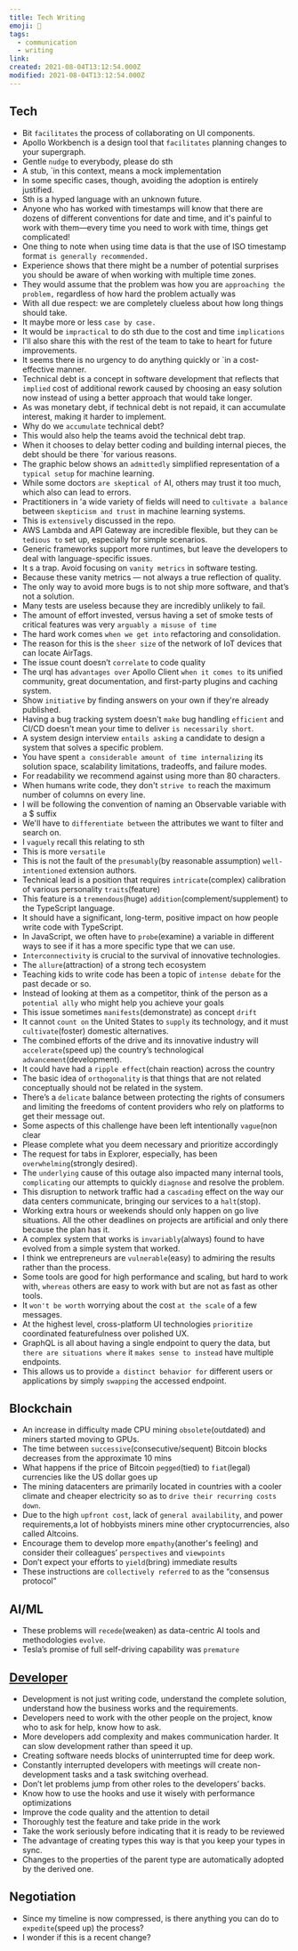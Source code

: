 ```yaml
---
title: Tech Writing
emoji: 📝
tags:
  - communication
  - writing
link:
created: 2021-08-04T13:12:54.000Z
modified: 2021-08-04T13:12:54.000Z
---
```


## Tech

- Bit `facilitates` the process of collaborating on UI components.
- Apollo Workbench is a design tool that `facilitates` planning changes to your supergraph.
- Gentle `nudge` to everybody, please do sth
- A stub, `in this context, means a mock implementation
- In some specific cases, though, avoiding the adoption is entirely justified.
- Sth is a hyped language with an unknown future.
- Anyone who has worked with timestamps will know that there are dozens of different conventions for date and time, and it's painful to work with them—every time you need to work with time, things get complicated!
- One thing to note when using time data is that the use of ISO timestamp format `is generally recommended.`
- Experience shows that there might be a number of potential surprises you should be aware of when working with multiple time zones.
- They would assume that the problem was how you are `approaching the problem,` regardless of how hard the problem actually was
- With all due respect: we are completely clueless about how long things should take.
- It maybe more or less `case by case.`
- It would be `impractical` to do sth due to the cost and time `implications`
- I'll also share this with the rest of the team to take to heart for future improvements.
- It seems there is no urgency to do anything quickly or `in a cost-effective manner.
- Technical debt is a concept in software development that reflects that `implied` cost of additional rework caused by choosing an easy solution now instead of using a better approach that would take longer.
- As was monetary debt, if technical debt is not repaid, it can accumulate interest, making it harder to implement.
- Why do we `accumulate` technical debt?
- This would also help the teams avoid the technical debt trap.
- When it chooses to delay better coding and building internal pieces, the debt should be there `for various reasons.
- The graphic below shows an `admittedly` simplified representation of a `typical setup` for machine learning.
- While some doctors `are skeptical of` AI, others may trust it too much, which also can lead to errors.
- Practitioners in 'a wide variety of fields will need to `cultivate a balance` between `skepticism and trust` in machine learning systems.
- This is `extensively` discussed in the repo.
- AWS Lambda and API Gateway are incredible flexible, but they can `be tedious to` set up, especially for simple scenarios.
- Generic frameworks support more runtimes, but leave the developers to deal with language-specific issues.
- It s a trap. Avoid focusing on `vanity metrics` in software testing.
- Because these vanity metrics — not always a true reflection of quality.
- The only way to avoid more bugs is to not ship more software, and that’s not a solution.
- Many tests are useless because they are incredibly unlikely to fail.
- The amount of effort invested, versus having a set of smoke tests of critical features was very `arguably a misuse of time`
- The hard work comes `when we get into` refactoring and consolidation.
- The reason for this is the `sheer size` of the network of IoT devices that can locate AirTags.
- The issue count doesn’t `correlate` to code quality
- The urql has `advantages over` Apollo Client `when it comes to` its unified community, great documentation, and first-party plugins and caching system.
- Show `initiative` by finding answers on your own if they're already published.
- Having a bug tracking system doesn't `make` bug handling `efficient` and CI/CD doesn't mean your time to deliver `is necessarily short`.
- A system design interview `entails asking` a candidate to design a system that solves a specific problem.
- You have spent `a considerable amount of time internalizing` its solution space, scalability limitations, tradeoffs, and failure modes.
- For readability we recommend against using more than 80 characters.
- When humans write code, they don't `strive to` reach the maximum number of columns on every line.
- I will be following the convention of naming an Observable variable with a $ suffix
- We'll have to `differentiate between` the attributes we want to filter and search on.
- I `vaguely` recall this relating to sth
- This is more `versatile`
- This is not the fault of the `presumably`(by reasonable assumption) `well-intentioned` extension authors.
- Technical lead is a position that requires `intricate`(complex) calibration of various personality `traits`(feature)
- This feature is a `tremendous`(huge) `addition`(complement/supplement) to the TypeScript language.
- It should have a significant, long-term, positive impact on how people write code with TypeScript.
- In JavaScript, we often have to `probe`(examine) a variable in different ways to see if it has a more specific type that we can use.
- `Interconnectivity` is crucial to the survival of innovative technologies.
- The `allure`(attraction) of a strong tech ecosystem
- Teaching kids to write code has been a topic of `intense debate` for the past decade or so.
- Instead of looking at them as a competitor, think of the person as a `potential ally` who might help you achieve your goals
- This issue sometimes `manifests`(demonstrate) as concept `drift`
- It cannot `count on` the United States to `supply` its technology, and it must `cultivate`(foster) domestic alternatives.
- The combined efforts of the drive and its innovative industry will `accelerate`(speed up) the country’s technological `advancement`(development).
- It could have had a `ripple effect`(chain reaction) across the country
- The basic idea of `orthogonality` is that things that are not related conceptually should not be related in the system.
- There’s a `delicate` balance between protecting the rights of consumers and limiting the freedoms of content providers who rely on platforms to get their message out.
- Some aspects of this challenge have been left intentionally `vague`(non clear
- Please complete what you deem necessary and prioritize accordingly
- The request for tabs in Explorer, especially, has been `overwhelming`(strongly desired).
- The `underlying` cause of this outage also impacted many internal tools, `complicating` our attempts to quickly `diagnose` and resolve the problem.
- This disruption to network traffic had a `cascading` effect on the way our data centers communicate, bringing our services to a `halt`(stop).
- Working extra hours or weekends should only happen on go live situations. All the other deadlines on projects are artificial and only there because the plan has it.
- A complex system that works is `invariably`(always) found to have evolved from a simple system that worked.
- I think we entrepreneurs are `vulnerable`(easy) to admiring the results rather than the process.
- Some tools are good for high performance and scaling, but hard to work with, `whereas` others are easy to work with but are not as fast as other tools.
- It `won't be worth` worrying about the cost `at the scale` of a few messages.
- At the highest level, cross-platform UI technologies `prioritize` coordinated featurefulness over polished UX.
- GraphQL is all about having a single endpoint to query the data, but `there are situations where` it `makes sense to instead` have multiple endpoints.
- This allows us to provide `a distinct behavior for` different users or applications by simply `swapping` the accessed endpoint.

## Blockchain

- An increase in difficulty made CPU mining `obsolete`(outdated) and miners started moving to GPUs.
- The time between `successive`(consecutive/sequent) Bitcoin blocks decreases from the approximate 10 mins
- What happens if the price of Bitcoin `pegged`(tied) to `fiat`(legal) currencies like the US dollar goes up
- The mining datacenters are primarily located in countries with a cooler climate and cheaper electricity so as to `drive their recurring costs down`.
- Due to the high `upfront cost`, lack of `general availability`, and power requirements,a lot of hobbyists miners mine other cryptocurrencies, also called Altcoins.
- Encourage them to develop more `empathy`(another's feeling) and consider their colleagues’ `perspectives` and `viewpoints`
- Don’t expect your efforts to `yield`(bring) immediate results
- These instructions are `collectively referred` to as the “consensus protocol”

## AI/ML

- These problems will `recede`(weaken) as data-centric AI tools and methodologies `evolve`.
- Tesla’s promise of full self-driving capability was `premature`

## [Developer](https://itnext.io/developers-are-the-most-valuable-resource-when-creating-software-but-their-time-is-undervalued-and-85aab08d7af7)

- Development is not just writing code, understand the complete solution, understand how the business works and the requirements.
- Developers need to work with the other people on the project, know who to ask for help, know how to ask.
- More developers add complexity and makes communication harder. It can slow development rather than speed it up.
- Creating software needs blocks of uninterrupted time for deep work.
- Constantly interrupted developers with meetings will create non-development tasks and a task switching overhead.
- Don’t let problems jump from other roles to the developers’ backs.
- Know how to use the hooks and use it wisely with performance optimizations
- Improve the code quality and the attention to detail
- Thoroughly test the feature and take pride in the work
- Take the work seriously before indicating that it is ready to be reviewed
- The advantage of creating types this way is that you keep your types in sync.
- Changes to the properties of the parent type are automatically adopted by the derived one.

## Negotiation

- Since my timeline is now compressed, is there anything you can do to `expedite`(speed up) the process?
- I wonder if this is a recent change?
